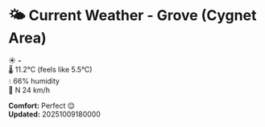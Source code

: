 # 🌤️ Current Weather - Grove (Cygnet Area)

☀️ **-**  
🌡️ 11.2°C (feels like 5.5°C)  
💧 66% humidity  
💨 N 24 km/h  

**Comfort:** Perfect 😌  
**Updated:** 20251009180000
